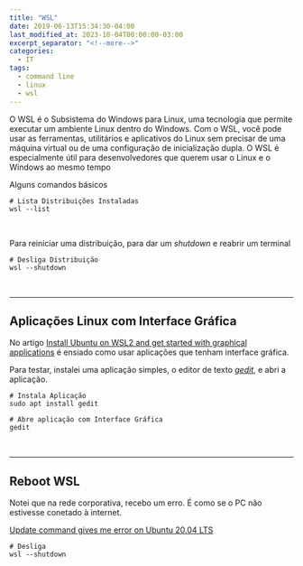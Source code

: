 ```yaml
---
title: "WSL"
date: 2019-06-13T15:34:30-04:00
last_modified_at: 2023-10-04T00:00:00-03:00
excerpt_separator: "<!--more-->"
categories:
  - IT
tags:
  - command line
  - linux
  - wsl
---
```


O WSL é o Subsistema do Windows para Linux, uma tecnologia que permite executar um ambiente Linux dentro do Windows. Com o WSL, você pode usar as ferramentas, utilitários e aplicativos do Linux sem precisar de uma máquina virtual ou de uma configuração de inicialização dupla. O WSL é especialmente útil para desenvolvedores que querem usar o Linux e o Windows ao mesmo tempo

Alguns comandos básicos

```shell
# Lista Distribuições Instaladas
wsl --list
```

<br>

Para reiniciar uma distribuição, para dar um _shutdown_ e reabrir um terminal

```shell
# Desliga Distribuição
wsl --shutdown
```

<br>

---

## Aplicações Linux com Interface Gráfica

No artigo [Install Ubuntu on WSL2 and get started with graphical applications](https://ubuntu.com/tutorials/install-ubuntu-on-wsl2-on-windows-11-with-gui-support#4-configure-ubuntu) é ensiado como usar aplicações que tenham interface gráfica.

Para testar, instalei uma aplicação simples, o editor de texto [_gedit_](https://wiki.gnome.org/Apps/Gedit), e abri a aplicação.

```shell
# Instala Aplicação
sudo apt install gedit

# Abre aplicação com Interface Gráfica
gedit
```

<br>

---

## Reboot WSL

Notei que na rede corporativa, recebo um erro. É como se o PC não estivesse conetado à internet.

[Update command gives me error on Ubuntu 20.04 LTS](https://github.com/MicrosoftDocs/WSL/issues/937)

```shell
# Desliga
wsl --shutdown
```
